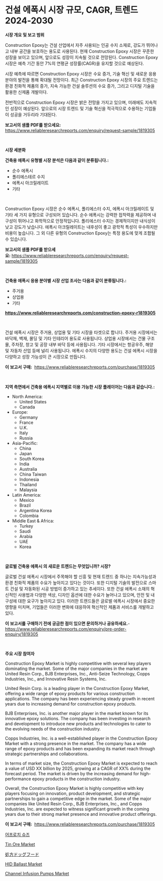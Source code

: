 <p><h1>건설 에폭시 시장 규모, CAGR, 트렌드 2024-2030</h1></p><p><strong>시장 개요 및 보고 범위</strong></p>
<p><p>Construction Epoxy는 건설 산업에서 자주 사용되는 인공 수지 소재로, 강도가 뛰어나고 내부 공간을 보호하는 용도로 사용된다. 현재 Construction Epoxy 시장은 꾸준한 성장을 보이고 있으며, 앞으로도 성장이 지속될 것으로 전망된다. Construction Epoxy 시장은 예측 기간 동안 7%의 연평균 성장률(CAGR)을 유지할 것으로 예상된다. </p><p>시장 예측에 따르면 Construction Epoxy 시장은 수요 증가, 기술 혁신 및 새로운 응용 분야의 발전을 통해 확대될 전망이다. 최근 Construction Epoxy 시장의 주요 트렌드는 환경 친화적 제품의 증가, 지속 가능한 건설 솔루션의 수요 증가, 그리고 디지털 기술을 활용한 신제품 개발이다. </p><p>전반적으로 Construction Epoxy 시장은 밝은 전망을 가지고 있으며, 미래에도 지속적인 성장이 예상된다. 앞으로의 시장 트렌드 및 기술 혁신을 적극적으로 수용하는 기업들이 성공을 거두리라 기대된다.</p></p>
<p><strong>보고서의 샘플 PDF를 받으세요:</strong> <a href="https://www.reliableresearchreports.com/enquiry/request-sample/1819305">https://www.reliableresearchreports.com/enquiry/request-sample/1819305</a></p>
<p>&nbsp;</p>
<p><strong>시장 세분화</strong></p>
<p><strong>건축용 에폭시 유형별 시장 분석은 다음과 같이 분류됩니다.:</strong></p>
<p><ul><li>순수 에폭시</li><li>폴리에스테르 수지</li><li>에폭시 아크릴레이트</li><li>기타</li></ul></p>
<p>&nbsp;</p>
<p><p>Construction Epoxy 시장은 순수 에폭시, 폴리에스터 수지, 에폭시 아크릴레이트 및 기타 세 가지 유형으로 구성되어 있습니다. 순수 에폭시는 강력한 접착력을 제공하며 내구성이 뛰어나고 화학적으로 안정적입니다. 폴리에스터 수지는 경제적이지만 내식성이 낮고 강도가 낮습니다. 에폭시 아크릴레이트는 내후성이 좋고 광학적 특성이 우수하지만 비용이 높습니다. 그 외 다른 유형의 Construction Epoxy는 특정 용도에 맞게 조합될 수 있습니다.</p></p>
<p><strong>보고서의 샘플 PDF를 받으세요:</strong>&nbsp;<a href="https://www.reliableresearchreports.com/enquiry/request-sample/1819305">https://www.reliableresearchreports.com/enquiry/request-sample/1819305</a></p>
<p>&nbsp;</p>
<p><strong> 건축용 에폭시 응용 분야별 시장 산업 조사는 다음과 같이 분류됩니다.:</strong></p>
<p><ul><li>주거용</li><li>상업용</li><li>기타</li></ul></p>
<p><strong><a href="https://www.reliableresearchreports.com/construction-epoxy-r1819305">https://www.reliableresearchreports.com/construction-epoxy-r1819305</a></strong></p>
<p>&nbsp;</p>
<p><p>건설 에폭시 시장은 주거용, 상업용 및 기타 시장을 타겟으로 합니다. 주거용 시장에서는 바닥재, 벽재, 몰딩 및 기타 인테리어 용도로 사용됩니다. 상업용 시장에서는 건물 구조물, 주차장, 창고 및 공장 내부 바닥 등에 사용됩니다. 기타 시장에서는 항공우주, 해양 및 자동차 산업 등에 널리 사용됩니다. 에폭시 수지의 다양한 용도는 건설 에폭시 시장을 다양하고 성장 가능성이 큰 시장으로 만듭니다.</p></p>
<p><strong>이 보고서 구매:</strong>&nbsp; <a href="https://www.reliableresearchreports.com/purchase/1819305">https://www.reliableresearchreports.com/purchase/1819305</a></p>
<p>&nbsp;</p>
<p><strong>지역 측면에서 건축용 에폭시 지역별로 이용 가능한 시장 플레이어는 다음과 같습니다.:</strong></p>
<p><ul>
    <li>
        North America:
        <ul>
            <li>United States</li>
            <li>Canada</li>
        </ul>
    </li>
    <li>
        Europe:
        <ul>
            <li>Germany</li>
            <li>France</li>
            <li>U.K.</li>
            <li>Italy</li>
            <li>Russia</li>
        </ul>
    </li>
    <li>
        Asia-Pacific:
        <ul>
            <li>China</li>
            <li>Japan</li>
            <li>South Korea</li>
            <li>India</li>
            <li>Australia</li>
            <li>China Taiwan</li>
            <li>Indonesia</li>
            <li>Thailand</li>
            <li>Malaysia</li>
        </ul>
    </li>
    <li>
        Latin America:
        <ul>
            <li>Mexico</li>
            <li>Brazil</li>
            <li>Argentina Korea</li>
            <li>Colombia</li>
        </ul>
    </li>
    <li>
        Middle East & Africa:
        <ul>
            <li>Turkey</li>
            <li>Saudi</li>
            <li>Arabia</li>
            <li>UAE</li>
            <li>Korea</li>
        </ul>
    </li>
    </ul></p>
<p>&nbsp;</p>
<p><strong>글로벌 건축용 에폭시 의 새로운 트렌드는 무엇입니까? 시장?</strong></p>
<p><p>글로벌 건설 에폭시 시장에서 주목해야 할 신흥 및 현재 트렌드 중 하나는 지속가능성과 환경 친화적 제품의 수요가 높아지고 있다는 것이다. 또한 디지털 기술의 발전으로 스마트 건설 및 자동화된 시공 방법이 증가하고 있는 추세이다. 또한 건설 에폭시 소재의 혁신적인 사용법과 다양한 색상, 디자인 옵션에 대한 수요가 늘어나고 있으며, 안전 및 내구성에 대한 요구가 높아지고 있다. 이러한 트렌드들은 글로벌 에폭시 시장에서 중요한 영향을 미치며, 기업들은 이러한 변화에 대응하여 혁신적인 제품과 서비스를 개발하고 있다.</p></p>
<p><strong>이 보고서를 구매하기 전에 궁금한 점이 있으면 문의하거나 공유하세요.</strong>- <a href="https://www.reliableresearchreports.com/enquiry/pre-order-enquiry/1819305">https://www.reliableresearchreports.com/enquiry/pre-order-enquiry/1819305</a></p>
<p>&nbsp;</p>
<p><strong>주요 시장 참여자</strong></p>
<p><p>Construction Epoxy Market is highly competitive with several key players dominating the market. Some of the major companies in the market are United Resin Corp., BJB Enterprises, Inc., Anti-Seize Technology, Copps Industries, Inc., and Innovative Resin Systems, Inc.</p><p>United Resin Corp. is a leading player in the Construction Epoxy Market, offering a wide range of epoxy products for various construction applications. The company has been experiencing steady growth in recent years due to increasing demand for construction epoxy products.</p><p>BJB Enterprises, Inc. is another major player in the market known for its innovative epoxy solutions. The company has been investing in research and development to introduce new products and technologies to cater to the evolving needs of the construction industry.</p><p>Copps Industries, Inc. is a well-established player in the Construction Epoxy Market with a strong presence in the market. The company has a wide range of epoxy products and has been expanding its market reach through strategic partnerships and collaborations.</p><p>In terms of market size, the Construction Epoxy Market is expected to reach a value of USD XX billion by 2025, growing at a CAGR of XX% during the forecast period. The market is driven by the increasing demand for high-performance epoxy products in the construction industry.</p><p>Overall, the Construction Epoxy Market is highly competitive with key players focusing on innovation, product development, and strategic partnerships to gain a competitive edge in the market. Some of the major companies like United Resin Corp., BJB Enterprises, Inc., and Copps Industries, Inc. are expected to witness significant growth in the coming years due to their strong market presence and innovative product offerings.</p></p>
<p><strong>이 보고서 구매:</strong>&nbsp;&nbsp;<a href="https://www.reliableresearchreports.com/purchase/1819305">https://www.reliableresearchreports.com/purchase/1819305</a></p>
<p><p><a href="https://medium.com/@carmellalang1/%EC%A0%91%EA%B7%BC%ED%99%94%EC%8B%A0-%EC%8B%9C%EC%9E%A5-%EC%8B%9C%EC%9E%A5-cagr-%EC%8B%9C%EC%9E%A5-%EB%8F%99%ED%96%A5-%EB%B0%8F-%EC%84%B1%EC%9E%A5-%EC%A0%84%EB%9E%B5%EC%97%90-%EB%8C%80%ED%95%9C-%ED%86%B5%EC%B0%B0%EB%A0%A5-83886ca8ab9d">어프로치 슈즈</a></p><p><a href="https://issuu.com/reportprime-2/docs/tin-ore-market-size-2030.pptx">Tin Ore Market</a></p><p><a href="https://medium.com/@reyeshowell655/%E5%87%A6%E6%96%B9%E7%99%82%E6%B3%95%E7%94%A8%E3%81%AE%E7%8A%AC%E7%94%A8%E3%83%95%E3%83%BC%E3%83%89%E5%B8%82%E5%A0%B4%E3%81%AF-%E3%82%B7%E3%82%A7%E3%82%A2-%E3%82%B5%E3%82%A4%E3%82%BA-2031%E5%B9%B4%E3%81%BE%E3%81%A7%E3%81%AE%E4%BA%88%E6%B8%AC%E3%82%92%E9%87%8D%E7%82%B9%E7%9A%84%E3%81%AB%E5%8F%96%E3%82%8A%E4%B8%8A%E3%81%92%E3%81%A6%E3%81%84%E3%81%BE%E3%81%99-d48d5ecd3543">処方ドッグフード</a></p><p><a href="https://view.publitas.com/reportprime-1/hid-ballast-market-share-evolution-and-market-growth-trends-2024-2031/">HID Ballast Market</a></p><p><a href="https://unruly-ladybug-44b.notion.site/Channel-Infusion-Pumps-Market-Trends-Forecast-and-Competitive-Analysis-to-2031-16c94b22d23645fc9c75332136770f5b">Channel Infusion Pumps Market</a></p></p>
